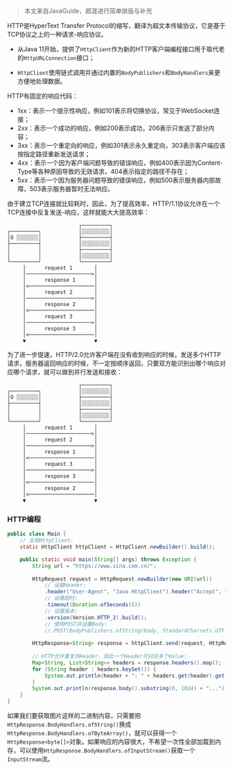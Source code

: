 > 本文来自JavaGuide，郎涯进行简单排版与补充



HTTP是HyperText Transfer Protocol的缩写，翻译为超文本传输协议，它是基于TCP协议之上的一种请求-响应协议。

- 从Java 11开始，提供了`HttpClient`作为新的HTTP客户端编程接口用于取代老的`HttpURLConnection`接口；

- `HttpClient`使用链式调用并通过内置的`BodyPublishers`和`BodyHandlers`来更方便地处理数据。



HTTP有固定的响应代码：

- 1xx：表示一个提示性响应，例如101表示将切换协议，常见于WebSocket连接；
- 2xx：表示一个成功的响应，例如200表示成功，206表示只发送了部分内容；
- 3xx：表示一个重定向的响应，例如301表示永久重定向，303表示客户端应该按指定路径重新发送请求；
- 4xx：表示一个因为客户端问题导致的错误响应，例如400表示因为Content-Type等各种原因导致的无效请求，404表示指定的路径不存在；
- 5xx：表示一个因为服务器问题导致的错误响应，例如500表示服务器内部故障，503表示服务器暂时无法响应。



由于建立TCP连接就比较耗时，因此，为了提高效率，HTTP/1.1协议允许在一个TCP连接中反复发送-响应，这样就能大大提高效率：

```ascii
                       ┌─────────┐
┌─────────┐            │░░░░░░░░░│
│O ░░░░░░░│            ├─────────┤
├─────────┤            │░░░░░░░░░│
│         │            ├─────────┤
│         │            │░░░░░░░░░│
└─────────┘            └─────────┘
     │      request 1       │
     │─────────────────────>│
     │      response 1      │
     │<─────────────────────│
     │      request 2       │
     │─────────────────────>│
     │      response 2      │
     │<─────────────────────│
     │      request 3       │
     │─────────────────────>│
     │      response 3      │
     │<─────────────────────│
     ▼                      ▼
```

为了进一步提速，HTTP/2.0允许客户端在没有收到响应的时候，发送多个HTTP请求，服务器返回响应的时候，不一定按顺序返回，只要双方能识别出哪个响应对应哪个请求，就可以做到并行发送和接收：

```ascii
                       ┌─────────┐
┌─────────┐            │░░░░░░░░░│
│O ░░░░░░░│            ├─────────┤
├─────────┤            │░░░░░░░░░│
│         │            ├─────────┤
│         │            │░░░░░░░░░│
└─────────┘            └─────────┘
     │      request 1       │
     │─────────────────────>│
     │      request 2       │
     │─────────────────────>│
     │      response 1      │
     │<─────────────────────│
     │      request 3       │
     │─────────────────────>│
     │      response 3      │
     │<─────────────────────│
     │      response 2      │
     │<─────────────────────│
     ▼                      ▼
```



### HTTP编程

```java
public class Main {
    // 全局HttpClient:
    static HttpClient httpClient = HttpClient.newBuilder().build();

    public static void main(String[] args) throws Exception {
        String url = "https://www.sina.com.cn/";
        
        HttpRequest request = HttpRequest.newBuilder(new URI(url))
            // 设置Header:
            .header("User-Agent", "Java HttpClient").header("Accept", "*/*")
            // 设置超时:
            .timeout(Duration.ofSeconds(5))
            // 设置版本:
            .version(Version.HTTP_2).build();
            // 使用POST并设置Body:
            //.POST(BodyPublishers.ofString(body, StandardCharsets.UTF_8)).build();
        
        HttpResponse<String> response = httpClient.send(request, HttpResponse.BodyHandlers.ofString());
        
        // HTTP允许重复的Header，因此一个Header可对应多个Value:
        Map<String, List<String>> headers = response.headers().map();
        for (String header : headers.keySet()) {
            System.out.println(header + ": " + headers.get(header).get(0));
        }
        System.out.println(response.body().substring(0, 1024) + "...");
    }
}
```

如果我们要获取图片这样的二进制内容，只需要把`HttpResponse.BodyHandlers.ofString()`换成`HttpResponse.BodyHandlers.ofByteArray()`，就可以获得一个`HttpResponse<byte[]>`对象。如果响应的内容很大，不希望一次性全部加载到内存，可以使用`HttpResponse.BodyHandlers.ofInputStream()`获取一个`InputStream`流。